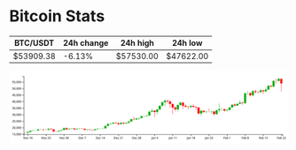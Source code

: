 # Bitcoin Stats

BTC/USDT|24h change|24h high|24h low|
|---|---|---|---|
|$53909.38|-6.13%|$57530.00|$47622.00|

<img src="./chart.svg">
